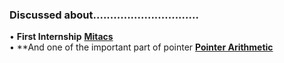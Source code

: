 
### Discussed about...............................

• **First Internship** [**Mitacs**](https://www.mitacs.ca/en)            
• **And one of the important part of pointer [**Pointer Arithmetic**](https://www.tutorialspoint.com/cprogramming/c_pointer_arithmetic.htm)
